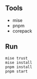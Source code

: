 ## Tools

- mise
- pnpm
- corepack

## Run

```
mise trust
mise install
pnpm install
pnpm start
```

